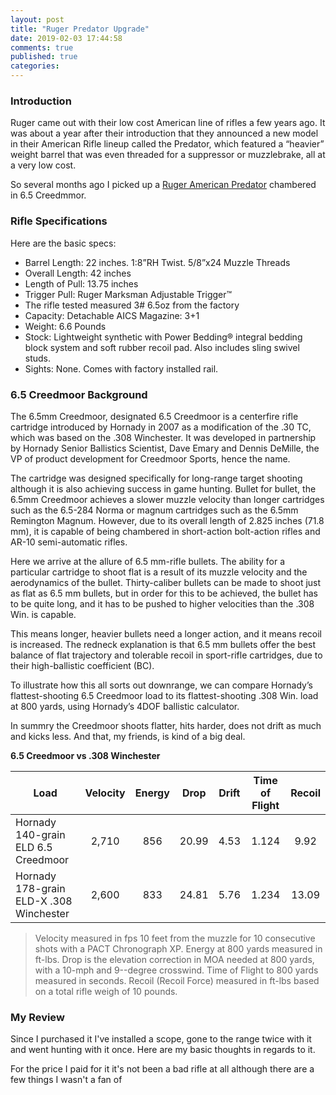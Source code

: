 ```yaml
---
layout: post
title: "Ruger Predator Upgrade"
date: 2019-02-03 17:44:58
comments: true
published: true
categories: 
---
```


### Introduction 
Ruger came out with their low cost American line of rifles a few years ago. It was about a year after their introduction that they announced a new model in their American Rifle lineup called the Predator, which featured a “heavier” weight barrel that was even threaded for a suppressor or muzzlebrake, all at a very low cost.

So several months ago I picked up a [Ruger American Predator](https://ruger.com/products/americanRiflePredator/specSheets/26973.html) chambered in 6.5 Creedmmor. 

### Rifle Specifications
Here are the basic specs:

* Barrel Length: 22 inches. 1:8”RH Twist. 5/8”x24 Muzzle Threads
* Overall Length: 42 inches
* Length of Pull: 13.75 inches
* Trigger Pull: Ruger Marksman Adjustable Trigger™
* The rifle tested measured 3# 6.5oz from the factory
* Capacity: Detachable AICS Magazine: 3+1
* Weight: 6.6 Pounds
* Stock: Lightweight synthetic with Power Bedding® integral bedding block system and soft rubber recoil pad. Also includes sling swivel studs.
* Sights: None. Comes with factory installed rail.

### 6.5 Creedmoor Background
The 6.5mm Creedmoor, designated 6.5 Creedmoor is a centerfire rifle cartridge introduced by Hornady in 2007 as a modification of the .30 TC, which was based on the .308 Winchester. It was developed in partnership by Hornady Senior Ballistics Scientist, Dave Emary and Dennis DeMille, the VP of product development for Creedmoor Sports, hence the name.

The cartridge was designed specifically for long-range target shooting although it is also achieving success in game hunting. Bullet for bullet, the 6.5mm Creedmoor achieves a slower muzzle velocity than longer cartridges such as the 6.5-284 Norma or magnum cartridges such as the 6.5mm Remington Magnum. However, due to its overall length of 2.825 inches (71.8 mm), it is capable of being chambered in short-action bolt-action rifles and AR-10 semi-automatic rifles.

Here we arrive at the allure of 6.5 mm-rifle bullets. The ability for a particular cartridge to shoot flat is a result of its muzzle velocity and the aerodynamics of the bullet. Thirty-caliber bullets can be made to shoot just as flat as 6.5 mm bullets, but in order for this to be achieved, the bullet has to be quite long, and it has to be pushed to higher velocities than the .308 Win. is capable. 

This means longer, heavier bullets need a longer action, and it means recoil is increased. The redneck explanation is that 6.5 mm bullets offer the best balance of flat trajectory and tolerable recoil in sport-rifle cartridges, due to their high-ballistic coefficient (BC).

To illustrate how this all sorts out downrange, we can compare Hornady’s flattest-shooting 6.5 Creedmoor load to its flattest-shooting .308 Win. load at 800 yards, using Hornady’s 4DOF ballistic calculator.

In summry the Creedmoor shoots flatter, hits harder, does not drift as much and kicks less. And that, my friends, is kind of a big deal.

**6.5 Creedmoor vs .308 Winchester**

| Load      | Velocity | Energy | Drop | Drift | Time of Flight | Recoil | 
| --------- |:--------:|:---:|:----:|:-----:|:---:|:------:|
| Hornady 140-grain ELD 6.5 Creedmoor | 2,710 | 856 | 20.99 | 4.53 | 1.124 | 9.92 |
| Hornady 178-grain ELD-X .308 Winchester | 2,600 | 833 | 24.81 | 5.76 | 1.234 | 13.09 |

> Velocity measured in fps 10 feet from the muzzle for 10 consecutive shots with a PACT Chronograph XP. Energy at 800 yards measured in ft-lbs. Drop is the elevation correction in MOA needed at 800 yards, with a 10-mph and 9--degree crosswind. Time of Flight to 800 yards measured in seconds. Recoil (Recoil Force) measured in ft-lbs based on a total rifle weigh of 10 pounds.




### My Review
Since I purchased it I've installed a scope, gone to the range twice with it and went hunting with it once. Here are my basic thoughts in regards to it.

For the price I paid for it it's not been a bad rifle at all although there are a few things I wasn't a fan of